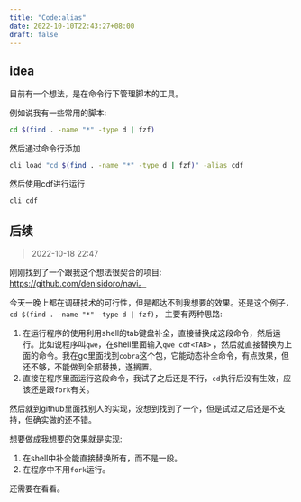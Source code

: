 ```yaml
---
title: "Code:alias"
date: 2022-10-10T22:43:27+08:00
draft: false
---
```


## idea

目前有一个想法，是在命令行下管理脚本的工具。

例如说我有一些常用的脚本:

```sh
cd $(find . -name "*" -type d | fzf)
```

然后通过命令行添加

```sh
cli load "cd $(find . -name "*" -type d | fzf)" -alias cdf
```

然后使用cdf进行运行

```sh
cli cdf 
```

## 后续

> 2022-10-18 22:47

刚刚找到了一个跟我这个想法很契合的项目: https://github.com/denisidoro/navi。

今天一晚上都在调研技术的可行性，但是都达不到我想要的效果。还是这个例子，`cd $(find . -name "*" -type d | fzf)`，
主要有两种思路:

1. 在运行程序的使用利用shell的tab键盘补全，直接替换成这段命令，然后运行。比如说程序叫`qwe`，在shell里面输入`qwe cdf<TAB>`
   ，然后就直接替换为上面的命令。我在go里面找到`cobra`这个包，它能动态补全命令，有点效果，但还不够，不能做到全部替换，遂搁置。
2. 直接在程序里面运行这段命令，我试了之后还是不行，`cd`执行后没有生效，应该还是跟`fork`有关。

然后就到github里面找别人的实现，没想到找到了一个，但是试过之后还是不支持，但确实做的还不错。

想要做成我想要的效果就是实现:

1. 在shell中补全能直接替换所有，而不是一段。
2. 在程序中不用`fork`运行。

还需要在看看。


